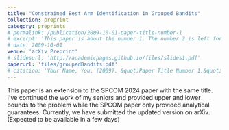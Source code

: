 ```yaml
---
title: "Constrained Best Arm Identification in Grouped Bandits"
collection: preprint
category: preprints
# permalink: /publication/2009-10-01-paper-title-number-1
# excerpt: 'This paper is about the number 1. The number 2 is left for future work.'
# date: 2009-10-01
venue: 'arXiv Preprint'
# slidesurl: 'http://academicpages.github.io/files/slides1.pdf'
paperurl: 'files/groupedBandits.pdf'
# citation: 'Your Name, You. (2009). &quot;Paper Title Number 1.&quot; <i>Journal 1</i>. 1(1).'
---
```

This paper is an extension to the SPCOM 2024 paper with the same title. I've continued the work of my seniors and provided upper and lower bounds to the problem while the SPCOM paper only provided analytical guarantees. Currently, we have submitted the updated version on arXiv. (Expected to be available in a few days)